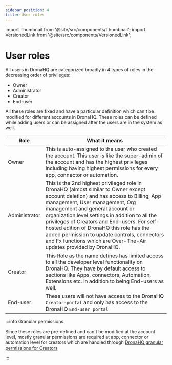 ```yaml
---
sidebar_position: 4
title: User roles
---
```


import Thumbnail from '@site/src/components/Thumbnail';
import VersionedLink from '@site/src/components/VersionedLink';

# User roles

All users in DronaHQ are categorized broadly in 4 types of roles in the decreasing order of privileges: 
- Owner
- Administrator
- Creator
- End-user

All these roles are fixed and have a particular definition which can't be modified for different accounts in DronaHQ. These roles can be defined while adding users or can be assigned after the users are in the system as well.

|  Role | What it means |
|  --- | --- |
| Owner | This is auto-assigned to the user who created the account. This user is like the super-admin of the account and has the highest privileges including having highest permissions for every app, connector or automation.  |
| Administrator | This is the 2nd highest privileged role in DronaHQ (almost similar to Owner except account deletion) and has access to Billing, App management, User management, Org management and general account or organization level settings in addition to all the privileges of Creators and End-users. For self-hosted edition of DronaHQ this role has the added permission to update controls, connectors and Fx functions which are Over-The-Air updates provided by DronaHQ. |
| Creator | This Role as the name defines has limited access to all the developer level functionality on DronaHQ. They have by default access to sections like Apps, connectors, Automation, Extensions etc. in addition to being End-users as well.  |
| End-user | These users will not have access to the DronaHQ `Creator-portal` and only has access to the DronaHQ `End-user portal` |

:::info Granular permissions

Since these roles are pre-defined and can't be modified at the account level, mostly granular permissions are required at app, connector or automation level for creators which are handled through [DronaHQ granular permissions for Creators](/user-management/granular-creator-permissions)

:::